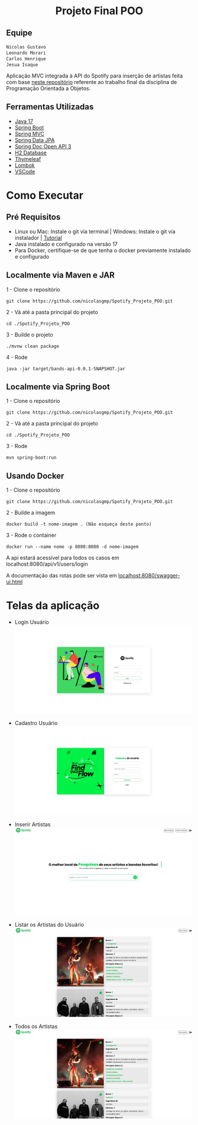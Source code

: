 <h1 align="center">Projeto Final POO</h1>

## Equipe

```
Nicolas Gustavo
Leonardo Morari
Carlos Henrique
Jesua Isaque
```

Aplicação MVC integrada à API do Spotify para inserção de artistas feita com base [neste repositório](https://github.com/maromo71/projetofinalpoo) referente ao trabalho final da disciplina de Programação Orientada a Objetos.

## Ferramentas Utilizadas

- [Java 17](https://docs.oracle.com/en/java/)
- [Spring Boot](https://spring.io/projects/spring-boot/)
- [Spring MVC](https://docs.spring.io/spring-framework/reference/web/webmvc.html)
- [Spring Data JPA](https://spring.io/projects/spring-data-jpa)
- [Spring Doc Open API 3](https://springdoc.org)
- [H2 Database](https://www.h2database.com/html/main.html)
- [Thymeleaf](https://www.thymeleaf.org/)
- [Lombok](https://projectlombok.org)
- [VSCode](https://code.visualstudio.com/)

# Como Executar

## Pré Requisitos

- Linux ou Mac: Instale o git via terminal | Windows: Instale o git via instalador | [Tutorial](https://git-scm.com/)
- Java instalado e configurado na versão 17
- Para Docker, certifique-se de que tenha o docker previamente instalado e configurado

## Localmente via Maven e JAR

1 - Clone o repositório

```
git clone https://github.com/nicolasgmp/Spotify_Projeto_POO.git
```

2 - Vá até a pasta principal do projeto

```
cd ./Spotify_Projeto_POO
```

3 - Builde o projeto

```
./mvnw clean package
```

4 - Rode

```
java -jar target/bands-api-0.0.1-SNAPSHOT.jar
```

## Localmente via Spring Boot

1 - Clone o repositório

```
git clone https://github.com/nicolasgmp/Spotify_Projeto_POO.git
```

2 - Vá até a pasta principal do projeto

```
cd ./Spotify_Projeto_POO
```

3 - Rode

```
mvn spring-boot:run
```

## Usando Docker

1 - Clone o repositório

```
git clone https://github.com/nicolasgmp/Spotify_Projeto_POO.git
```

2 - Builde a imagem

```
docker build -t nome-imagem . (Não esqueça deste ponto)
```

3 - Rode o container

```
docker run --name nome -p 8080:8080 -d nome-imagem
```

A api estará acessível para todos os casos em localhost:8080/api/v1/users/login

A documentação das rotas pode ser vista em [localhost:8080/swagger-ui.html](http://localhost:8080/swagger-ui.html)

# Telas da aplicação

- Login Usuário
  ![loginUser](https://github.com/nicolasgmp/Spotify_Projeto_POO/blob/main/src/main/resources/images-telas/login_usuario.JPG)

- Cadastro Usuário
  ![cadastrar](https://github.com/nicolasgmp/Spotify_Projeto_POO/blob/main/src/main/resources/images-telas/cadastro_usuario.JPG)

- Inserir Artistas
  ![inserir](https://github.com/nicolasgmp/Spotify_Projeto_POO/blob/main/src/main/resources/images-telas/insercao_artistas.JPG)

- Listar os Artistas do Usuário
  ![listarUser](https://github.com/nicolasgmp/Spotify_Projeto_POO/blob/main/src/main/resources/images-telas/lista_artistas_user.JPG)

- Todos os Artistas
  ![allArtists](https://github.com/nicolasgmp/Spotify_Projeto_POO/blob/main/src/main/resources/images-telas/todos_artistas.JPG)
